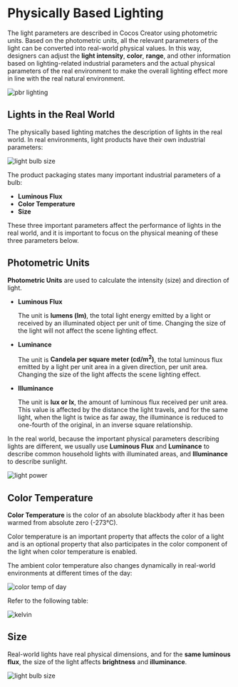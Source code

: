 # Physically Based Lighting

The light parameters are described in Cocos Creator using photometric units. Based on the photometric units, all the relevant parameters of the light can be converted into real-world physical values. In this way, designers can adjust the **light intensity**, **color**, **range**, and other information based on lighting-related industrial parameters and the actual physical parameters of the real environment to make the overall lighting effect more in line with the real natural environment.

![pbr lighting](pbrlighting/pbr-lighting.jpg)

## Lights in the Real World

The physically based lighting matches the description of lights in the real world. In real environments, light products have their own industrial parameters:

![light bulb size](pbrlighting/light-bulb.jpg)

The product packaging states many important industrial parameters of a bulb:
- **Luminous Flux**
- **Color Temperature**
- **Size**

These three important parameters affect the performance of lights in the real world, and it is important to focus on the physical meaning of these three parameters below.

## Photometric Units

**Photometric Units** are used to calculate the intensity (size) and direction of light.

- **Luminous Flux**

  The unit is **lumens (lm)**, the total light energy emitted by a light or received by an illuminated object per unit of time. Changing the size of the light will not affect the scene lighting effect.

- **Luminance**

  The unit is **Candela per square meter (cd/m<sup>2</sup>)**, the total luminous flux emitted by a light per unit area in a given direction, per unit area. Changing the size of the light affects the scene lighting effect.

- **Illuminance**

  The unit is **lux or lx**, the amount of luminous flux received per unit area. This value is affected by the distance the light travels, and for the same light, when the light is twice as far away, the illuminance is reduced to one-fourth of the original, in an inverse square relationship.

In the real world, because the important physical parameters describing lights are different, we usually use **Luminous Flux** and **Luminance** to describe common household lights with illuminated areas, and **Illuminance** to describe sunlight.

![light power](pbrlighting/light-power.jpg)

## Color Temperature

**Color Temperature** is the color of an absolute blackbody after it has been warmed from absolute zero (-273°C).

Color temperature is an important property that affects the color of a light and is an optional property that also participates in the color component of the light when color temperature is enabled.

The ambient color temperature also changes dynamically in real-world environments at different times of the day:

![color temp of day](pbrlighting/color-temp-of-day.jpg)

Refer to the following table:

![kelvin](pbrlighting/kelvin.jpg)

## Size

Real-world lights have real physical dimensions, and for the **same luminous flux**, the size of the light affects **brightness** and **illuminance**.

![light bulb size](pbrlighting/light-bulb-size.png)
